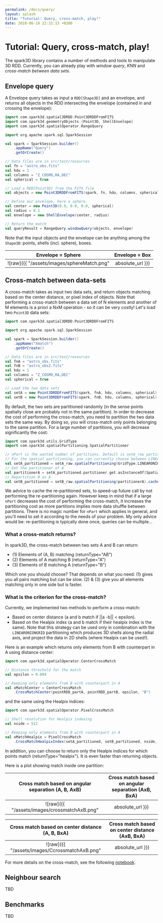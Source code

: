 ```yaml
---
permalink: /docs/query/
layout: splash
title: "Tutorial: Query, cross-match, play!"
date: 2018-06-18 22:31:13 +0200
---
```


# Tutorial: Query, cross-match, play!

The spark3D library contains a number of methods and tools to manipulate 3D RDD. Currently, you can already play with *window query*, *KNN* and *cross-match between data sets*.

## Envelope query

A Envelope query takes as input a `RDD[Shape3D]` and an envelope, and returns all objects in the RDD intersecting the envelope (contained in and crossing the envelope):

```scala
import com.spark3d.spatial3DRDD.Point3DRDDFromFITS
import com.spark3d.geometryObjects.{Point3D, ShellEnvelope}
import com.spark3d.spatialOperator.RangeQuery

import org.apache.spark.sql.SparkSession

val spark = SparkSession.builder()
    .appName("Query")
    .getOrCreate()

// Data files are in src/test/resources
val fn = "astro_obs.fits"
val hdu = 1
val columns = "Z_COSMO,RA,DEC"
val spherical = true

// Load a RDD[Point3D] from the FITS file
val objects = new Point3DRDDFromFITS(spark, fn, hdu, columns, spherical)

// Define our envelope, here a sphere.
val center = new Point3D(0.9, 0.0, 0.0, spherical)
val radius = 0.1
val envelope = new ShellEnvelope(center, radius)

// Return the match
val queryResult = RangeQuery.windowQuery(objects, envelope)
```

Note that the input objects and the envelope can be anything among the `Shape3D`: points, shells (incl. sphere), boxes.

Envelope = Sphere |Envelope = Box
:-------------------------:|:-------------------------:
![raw]({{ "/assets/images/sphereMatch.png" | absolute_url }})| ![raw]({{ "/assets/images/BoxMatch.png" | absolute_url }})

## Cross-match between data-sets

A cross-match takes as input two data sets, and return objects matching based on the center distance, or pixel index of objects. Note that performing a cross-match between a data set of N elements and another of M elements is a priori a NxM operation - so it can be very costly! Let's load two `Point3D` data sets:

```scala
import com.spark3d.spatial3DRDD.Point3DRDDFromFITS

import org.apache.spark.sql.SparkSession

val spark = SparkSession.builder()
	.appName("Xmatch")
	.getOrCreate()

// Data files are in src/test/resources
val fnA = "astro_obs.fits"
val fnB = "astro_obs2.fits"
val hdu = 1
val columns = "Z_COSMO,RA,DEC"
val spherical = true

// Load the two data sets
val setA = new Point3DRDDFromFITS(spark, fnA, hdu, columns, spherical)
val setB = new Point3DRDDFromFITS(spark, fnB, hdu, columns, spherical)
```

By default, the two sets are partitioned randomly (in the sense points spatially close are probably not in the same partition).
In order to decrease the cost of performing the cross-match, you need to partition the two data sets the same way. By doing so, you will cross-match only points belonging to the same partition. For a large number of partitions, you will decrease significantly the cost:

```scala
import com.spark3d.utils.GridType
import com.spark3d.spatialPartitioning.SpatialPartitioner

// nPart is the wanted number of partitions. Default is setA_raw partition number.
// For the spatial partitioning, you can currently choose between LINEARONIONGRID, or OCTREE.
val setA_partitioned = setA_raw.spatialPartitioning(GridType.LINEARONIONGRID, nPart).cache()
// Get the partitioner of A
val partitionerA = setA_partitioned.partitioner.get.asInstanceOf[SpatialPartitioner]
// Repartition B as A
val setB_partitioned = setB_raw.spatialPartitioning(partitionerA).cache()
```

We advice to cache the re-partitioned sets, to speed-up future call by not performing the re-partitioning again.
However keep in mind that if a large `nPart` decreases the cost of performing the cross-match, it increases the partitioning cost as more partitions implies more data shuffle between partitions. There is no magic number for `nPart` which applies in general, and you'll need to set it according to the needs of your problem. My only advice would be: re-partitioning is typically done once, queries can be multiple...

### What a cross-match returns?

In spark3D, the cross-match between two sets A and B can return:

* (1) Elements of (A, B) matching (returnType="AB")
* (2) Elements of A matching B (returnType="A")
* (3) Elements of B matching A (returnType="B")

Which one you should choose? That depends on what you need:
(1) gives you all pairs matching but can be slow.
(2) & (3) give you all elements matching only in one side but is faster.

### What is the criterion for the cross-match?

Currently, we implemented two methods to perform a cross-match:

* Based on center distance (a and b match if ||a -b|| < epsilon).
* Based on the Healpix index (a and b match if their healpix index is the same). Note that this strategy can be used only in combination with the `LINEARONIONGRID` partitioning which produces 3D shells along the radial axis, and project the data in 2D shells (where Healpix can be used!).

Here is an example which returns only elements from B with counterpart in A using distance center:

```scala
import com.spark3d.spatialOperator.CenterCrossMatch

// Distance threshold for the match
val epsilon = 0.004

// Keeping only elements from B with counterpart in A
val xMatchCenter = CenterCrossMatch
	.CrossMatchCenter(pointRDD_partA, pointRDD_partB, epsilon, "B")
```

and the same using the Healpix indices:

```scala
import com.spark3d.spatialOperator.PixelCrossMatch

// Shell resolution for Healpix indexing
val nside = 512

// Keeping only elements from B with counterpart in A
val xMatchHealpix = PixelCrossMatch
	.CrossMatchHealpixIndex(setA_partitioned, setB_partitioned, nside, "B")
```

In addition, you can choose to return only the Healpix indices for which points match (returnType="healpix"). It is even faster than returning objects.

Here is a plot showing match inside one partition:

Cross match based on angular separation (A, B, AxB)    |Cross match based on angular separation (AxB, BxA)   
:-------------------------:|:-------------------------:
![raw]({{ "/assets/images/crossmatchAxB.png" | absolute_url }})| ![raw]({{ "/assets/images/crossmatchAxBOnly.png" | absolute_url }})

Cross match based on center distance (A, B, BxA)    |Cross match based on center distance (AxB, BxA)   
:-------------------------:|:-------------------------:
![raw]({{ "/assets/images/CcrossmatchAxB.png" | absolute_url }}) | ![raw]({{ "/assets/images/CcrossmatchAxBOnly.png" | absolute_url }})

For more details on the cross-match, see the following [notebook](https://github.com/JulienPeloton/spark3D/blob/master/examples/jupyter/CrossMatch.ipynb).

## Neighbour search

TBD

## Benchmarks

TBD
